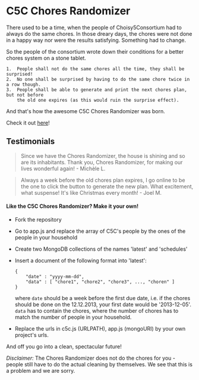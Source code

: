 C5C Chores Randomizer
=======================

There used to be a time, when the people of Choisy5Consortium had to always do the same chores. In those dreary days, the chores were not done in a happy way nor were the results satisfying. Something had to change.

So the people of the consortium wrote down their conditions for a better chores system on a stone tablet.

    1.  People shall not do the same chores all the time, they shall be surprised!
    2.  No one shall be surprised by having to do the same chore twice in a row though.
    3.  People shall be able to generate and print the next chores plan, but not before
        the old one expires (as this would ruin the surprise effect).

And that's how the awesome C5C Chores Randomizer was born.

Check it out [here]( http://c5c.heroku.com )!

Testimonials
------------

> Since we have the Chores Randomizer, the house is shining and so are its inhabitants. Thank you, Chores Randomizer, for making our lives wonderful again!
> \- Michèle L.


> Always a week before the old chores plan expires, I go online to be the one to click the button to generate the new plan. What excitement, what suspense! It's like Christmas every month!
> \- Joel M.

#### Like the C5C Chores Randomizer? Make it your own!

-   Fork the repository
-   Go to app.js and replace the array of C5C's people by the ones of the people in your household
-   Create two MongoDB collections of the names 'latest' and 'schedules'
-   Insert a document of the following format into 'latest':
    ```
    {
        "date" : "yyyy-mm-dd",
        "data" : [ "chore1", "chore2", "chore3", ..., "choren" ]
    }
    ```

    where `date` should be a week before the first due date, i.e. if the chores should be done on the 12.12.2013, your first date would be '2013-12-05'.
    `data` has to contain the chores, where the number of chores has to match the number of people in your household.
-   Replace the urls in c5c.js (URLPATH), app.js (mongoURI) by your own project's urls.

And off you go into a clean, spectacular future!


*Disclaimer:* The Chores Randomizer does not do the chores for you - people still have to do the actual cleaning by themselves. We see that this is a problem and we are sorry.

